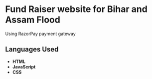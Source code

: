 # Fund Raiser website for Bihar and Assam Flood
 Using RazorPay payment gateway
## Languages Used
- __HTML__
- **JavaScript**
- __CSS__
